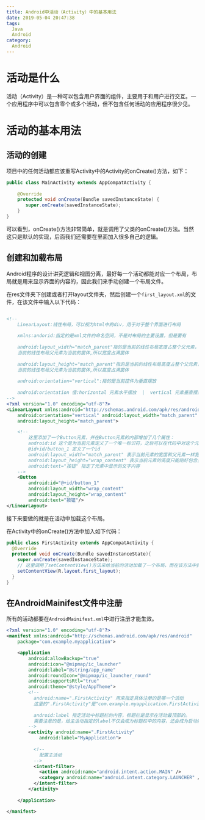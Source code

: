 ```yaml
---
title: Android中活动（Activity）中的基本用法
date: 2019-05-04 20:47:38
tags:
  Java
  Android
category:
  Android
---
```


# 活动是什么

活动（Activity）是一种可以包含用户界面的组件，主要用于和用户进行交互。一个应用程序中可以包含零个或多个活动，但不包含任何活动的应用程序很少见。

# 活动的基本用法

## 活动的创建

项目中的任何活动都应该重写Activity中的Activity的onCreate()方法，如下：

```java
public class MainActivity extends AppCompatActivity {
        
    @Override
    protected void onCreate(Bundle savedInstanceState) {
       super.onCreate(savedInstanceState);
    }
}
```

可以看到，onCreate()方法非常简单，就是调用了父类的onCreate()方法。当然这只是默认的实现，后面我们还需要在里面加入很多自己的逻辑。

## 创建和加载布局

Android程序的设计讲究逻辑和视图分离，最好每一个活动都能对应一个布局，布局就是用来显示界面的内容的，因此我们来手动创建一个布局文件。

在res文件夹下创建或者打开layout文件夹，然后创建一个`first_layout.xml`的文件，在该文件中输入以下代码：

```xml

<!-- 
    LinearLayout:线性布局，可以视为html中的div，用于对于整个界面进行布局
    
    xmlns:andorid:指定的是xml文件的命名空间，不是对布局的主要设置，但是要有
    
    android:layout_width="match_parent"指的是当前的线性布局宽度占整个父元素，这里相对于
    当前的线性布局父元素为当前的窗体,所以宽度占满窗体
    
    android:layout_height="match_parent"指的是当前的线性布局高度占整个父元素，这里相对于
    当前的线性布局父元素为当前的窗体,所以高度占满窗体
   
    android:orientation="vertical":指的是当前控件为垂直摆放
    
    android:orientation 值:horizontal 元素水平摆放  |  vertical 元素垂直摆放
-->
<?xml version="1.0" encoding="utf-8"?>
<LinearLayout xmlns:android="http://schemas.android.com/apk/res/android"
    android:orientation="vertical" android:layout_width="match_parent"
    android:layout_height="match_parent">

    <!--
        这里添加了一个Button元素，并在Button元素的内部增加了几个属性：
        android:id 这个是为当前元素定义了一个唯一标识符，之后可以在代码中对这个元素进行操作。
        @id+id/button_1 定义了一个id
        android:layout_width="match_parent" 表示当前元素的宽度和父元素一样宽。 
        android:layout_height="wrap_content" 表示当前元素的高度只能刚好包含里面的内容就行
        android:text="按钮" 指定了元素中显示的文字内容
    -->
    <Button
        android:id="@+id/button_1"
        android:layout_width="wrap_content"
        android:layout_height="wrap_content"
        android:text="按钮"/>
</LinearLayout>
```

接下来要做的就是在活动中加载这个布局。

在Activity中的onCreate()方法中加入如下代码：

```java
public class FirstActivity extends AppCompatActivity {
  @Override
  protected void onCreate(Bundle savedInstanceState){
    super.onCreate(savedInstanceState);
    // 这里调用了setContentView()方法来给当前的活动加载了一个布局，而在该方法中我们一般会传入一个布局文件的id，项目添加的任何资源都会在R文件中生成一个相应的资源id。只要调用`R.layout.first_layout`就会得到这个布局文件。
    setContentView(R.layout.first_layout);
  }
}
```

## 在AndroidMainifest文件中注册

所有的活动都要在`AndroidMainifest.xml`中进行注册才能生效。

```xml
<?xml version="1.0" encoding="utf-8"?>
<manifest xmlns:android="http://schemas.android.com/apk/res/android"
    package="com.example.myapplication">

    <application
        android:allowBackup="true"
        android:icon="@mipmap/ic_launcher"
        android:label="@string/app_name"
        android:roundIcon="@mipmap/ic_launcher_round"
        android:supportsRtl="true"
        android:theme="@style/AppTheme">
        <!--
          android:name=".FirstActivity" 用来指定具体注册的是哪一个活动
          这里的".FirstActivity"是"com.example.myapplication.FirstActivity"的缩写
          
          android:label 指定活动中标题栏的内容，标题栏是显示在活动最顶部的。
          需要注意的是，给主活动指定的label不仅会成为标题栏中的内容，还会成为启动器（Launcher）中应用程序显示的名称
        -->
        <activity android:name=".FirstActivity"
            android:label="MyApplication">
            
          <!-- 
            配置主活动    
          -->
          <intent-filter>
            <action android:name="android.intent.action.MAIN" />
            <category android:name="android.intent.category.LAUNCHER" />
          </intent-filter>
        </activity>
        
    </application>

</manifest>
```